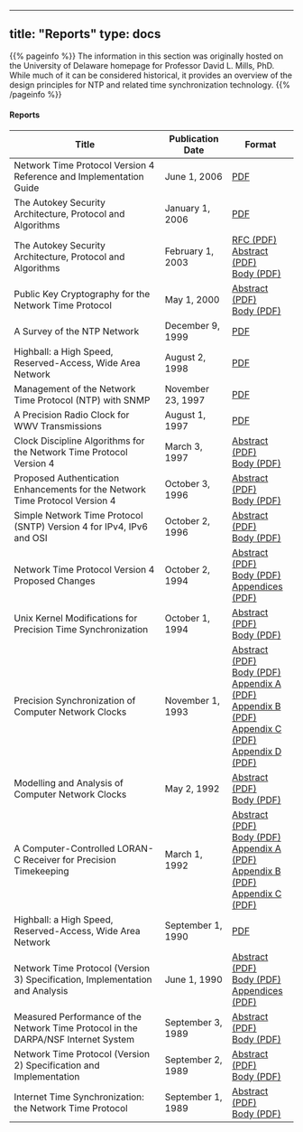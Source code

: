 
---
title: "Reports"
type: docs
---

{{% pageinfo %}}
The information in this section was originally hosted on the University of Delaware homepage for Professor David L. Mills, PhD. While much of it can be considered historical, it provides an overview of the design principles for NTP and related time synchronization technology.
{{% /pageinfo %}}

#### Reports

| Title | Publication Date | Format |
| ----- | ----- | ----- |
| Network Time Protocol Version 4 Reference and Implementation Guide | June 1, 2006 | [PDF](/reflib/reports/ntp4/ntp4.pdf) |
| The Autokey Security Architecture, Protocol and Algorithms | January 1, 2006 | [PDF](/reflib/reports/stime1/stime.pdf) |
| The Autokey Security Architecture, Protocol and Algorithms | February 1, 2003 | [RFC (PDF)](/reflib/reports/stime/stime.pdf)<br> [Abstract (PDF)](/reflib/reports/stime/stimea.pdf)<br> [Body (PDF)](/reflib/reports/stime/stimeb.pdf) |
| Public Key Cryptography for the Network Time Protocol | May 1, 2000 | [Abstract (PDF)](/reflib/reports/pkey/pkeya.pdf)<br> [Body (PDF)](/reflib/reports/pkey/pkeyb.pdf) |
| A Survey of the NTP Network | December 9, 1999 | [PDF](/reflib/reports/ntp-survey99-minar.pdf) |  
| Highball: a High Speed, Reserved-Access, Wide Area Network | August 2, 1998 | [PDF](/reflib/reports/highball.pdf) |
| Management of the Network Time Protocol (NTP) with SNMP | November 23, 1997 | [PDF](/reflib/reports/ntp-mib-tr.pdf) |
| A Precision Radio Clock for WWV Transmissions | August 1, 1997 | [PDF](/reflib/reports/wwv/wwv.pdf) |
| Clock Discipline Algorithms for the Network Time Protocol Version 4 | March 3, 1997 | [Abstract (PDF)](/reflib/reports/allan/securea.pdf)<br> [Body (PDF)](/reflib/reports/allan/secureb.pdf) | 
| Proposed Authentication Enhancements for the Network Time Protocol Version 4 | October 3, 1996 | [Abstract (PDF)](/reflib/reports/secure/securea.pdf)<br> [Body (PDF)](/reflib/reports/secure/secureb.pdf) | 
| Simple Network Time Protocol (SNTP) Version 4 for IPv4, IPv6 and OSI | October 2, 1996 | [Abstract (PDF)](/reflib/reports/sntp4/sntp4a.pdf)<br> [Body (PDF)](/reflib/reports/sntp4/sntp4b.pdf) |
| Network Time Protocol Version 4 Proposed Changes | October 2, 1994 | [Abstract (PDF)](/reflib/reports/acts/actsa.pdf)<br> [Body (PDF)](/reflib/reports/acts/actsb.pdf)<br> [Appendices (PDF)](/reflib/reports/acts/actsc.pdf) | 
| Unix Kernel Modifications for Precision Time Synchronization | October 1, 1994 | [Abstract (PDF)](/reflib/reports/kern/kerna.pdf)<br> [Body (PDF)](/reflib/reports/kern/kernb.pdf) | 
| Precision Synchronization of Computer Network Clocks | November 1, 1993 | [Abstract (PDF)](/reflib/reports/fine/finea.pdf)<br> [Body (PDF)](/reflib/reports/fine/fineb.pdf)<br> [Appendix A (PDF)](/reflib/reports/fine/finec.pdf)<br> [Appendix B (PDF)](/reflib/reports/fine/fined.pdf)<br> [Appendix C (PDF)](/reflib/reports/fine/finee.pdf)<br> [Appendix D (PDF)](/reflib/reports/fine/finef.pdf) |
| Modelling and Analysis of Computer Network Clocks | May 2, 1992 | [Abstract (PDF)](/reflib/reports/time/timea.pdf)<br> [Body (PDF)](/reflib/reports/time/timeb.pdf) |
| A Computer-Controlled LORAN-C Receiver for Precision Timekeeping | March 1, 1992 | [Abstract (PDF)](/reflib/reports/loran/lorana.pdf)<br> [Body (PDF)](/reflib/reports/loran/loranb.pdf)<br> [Appendix A (PDF)](/reflib/reports/loran/loranc.pdf)<br> [Appendix B (PDF)](/reflib/reports/loran/lorand.pdf)<br> [Appendix C (PDF)](/reflib/reports/loran/lorane.pdf) |
| Highball: a High Speed, Reserved-Access, Wide Area Network | September 1, 1990 | [PDF](/reflib/reports/highball/hsh.pdf) |
| Network Time Protocol (Version 3) Specification, Implementation and Analysis | June 1, 1990 | [Abstract (PDF)](/reflib/reports/ntpv3/ntpv3a.pdf)<br> [Body (PDF)](/reflib/reports/ntpv3/ntpv3b.pdf)<br> [Appendices (PDF)](/reflib/reports/ntpv3/ntpv3c.pdf) | 
| Measured Performance of the Network Time Protocol in the DARPA/NSF Internet System | September 3, 1989 | [Abstract (PDF)](/reflib/reports/glory/glorya.pdf)<br> [Body (PDF)](/reflib/reports/glory/gloryb.pdf) |
| Network Time Protocol (Version 2) Specification and Implementation | September 2, 1989 | [Abstract (PDF)](/reflib/reports/ntpv2/ntpv2a.pdf)<br> [Body (PDF)](/reflib/reports/ntpv2/ntpv2b.pdf) |
| Internet Time Synchronization: the Network Time Protocol | September 1, 1989 | [Abstract (PDF)](/reflib/reports/nts/ntsa.pdf)<br> [Body (PDF)](/reflib/reports/nts/ntsb.pdf) |
